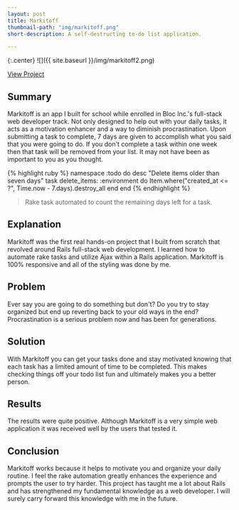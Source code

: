 ```yaml
---
layout: post
title: Markitoff
thumbnail-path: "img/markitoff.png"
short-description: A self-destructing to-do list application.

---
```


{:.center}
![]({{ site.baseurl }}/img/markitoff2.png)

<div class="text-center cl-effect-1">
  <a href="https://jason-quaccia-blocitoff.herokuapp.com" class="page-link">View Project</a>
</div>

## Summary

Markitoff is an app I built for school while enrolled in Bloc Inc.'s full-stack web developer track.  Not only designed to help out with your daily tasks, it acts as a motivation enhancer and a way to diminish procrastination.  Upon submitting a task to complete, 7 days are given to accomplish what you said that you were going to do.  If you don't complete a task within one week then that task will be removed from your list.  It may not have been as important to you as you thought.

{% highlight ruby %}
namespace :todo do
  desc "Delete items older than seven days"
  task delete_items: :environment do
    Item.where("created_at <= ?", Time.now - 7.days).destroy_all
  end
end
{% endhighlight %}
> <div class="small">Rake task automated to count the remaining days left for a task.</div>

## Explanation

Markitoff was the first real hands-on project that I built from scratch that revolved around Rails full-stack web development.  I learned how to automate rake tasks and utilize Ajax within a Rails application.  Markitoff is 100% responsive and all of the styling was done by me.

## Problem

Ever say you are going to do something but don't?  Do you try to stay organized but end up reverting back to your old ways in the end?  Procrastination is a serious problem now and has been for generations.

## Solution

With Markitoff you can get your tasks done and stay motivated knowing that each task has a limited amount of time to be completed.  This makes checking things off your todo list fun and ultimately makes you a better person.

## Results

The results were quite positive.  Although Markitoff is a very simple web application it was received well by the users that tested it.

## Conclusion

Markitoff works because it helps to motivate you and organize your daily routine.  I feel the rake automation greatly enhances the experience and prompts the user to try harder.  This project has taught me a lot about Rails and has strengthened my fundamental knowledge as a web developer.  I will surely carry forward this knowledge with me in the future.